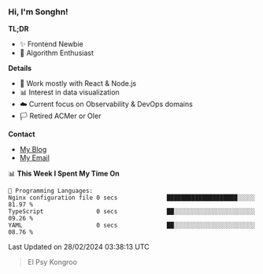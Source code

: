 ### Hi, I'm Songhn!

**TL;DR**

- ✨ Frontend Newbie
- 🎈 Algorithm Enthusiast

**Details**

- 🎯 Work mostly with React & Node.js
- 📊 Interest in data visualization
- ☁️ Current focus on Observability & DevOps domains
- 🏳️ Retired ACMer or OIer

**Contact**
- [My Blog](https://blog.songhn.com)
- [My Email](mailto:songhn233@gmail.com)

<!--START_SECTION:waka-->
📊 **This Week I Spent My Time On** 

```text
💬 Programming Languages: 
Nginx configuration file 0 secs              ████████████████████░░░░░   81.97 % 
TypeScript               0 secs              ██░░░░░░░░░░░░░░░░░░░░░░░   09.26 % 
YAML                     0 secs              ██░░░░░░░░░░░░░░░░░░░░░░░   08.76 % 
```


 Last Updated on 28/02/2024 03:38:13 UTC
<!--END_SECTION:waka-->

> El Psy Kongroo
